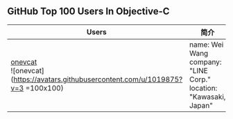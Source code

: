 ## GitHub Top 100 Users In Objective-C
Users | 简介| 联系
--------- | ---------------| -------------
[onevcat](https://github.com/onevcat) <br>![onevcat](https://avatars.githubusercontent.com/u/1019875?v=3 =100x100) | name: Wei Wang<br>company: "LINE Corp."<br>location: "Kawasaki, Japan"| blog: "http://onev.cat"<br>email: "onev@onevcat.com"